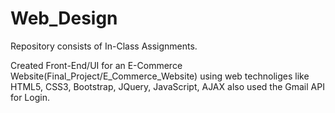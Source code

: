 # Web_Design

Repository consists of In-Class Assignments.

Created Front-End/UI for an E-Commerce Website(Final_Project/E_Commerce_Website) using web technoliges like HTML5, CSS3, Bootstrap, JQuery, JavaScript, AJAX also used the Gmail API for Login.
